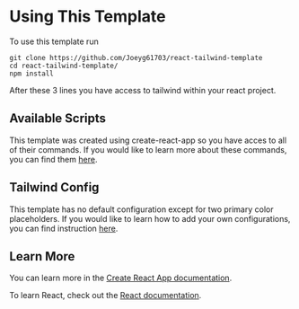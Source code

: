 # Using This Template

To use this template run
```
git clone https://github.com/Joeyg61703/react-tailwind-template
cd react-tailwind-template/
npm install
```
After these 3 lines you have access to tailwind within your react project.

## Available Scripts

This template was created using create-react-app so you have acces to all of their commands.
If you would like to learn more about these commands, you can find them [here](https://create-react-app.dev/docs/available-scripts).

## Tailwind Config

This template has no default configuration except for two primary color placeholders.
If you would like to learn how to add your own configurations, you can find instruction [here](https://tailwindcss.com/docs/configuration).

## Learn More

You can learn more in the [Create React App documentation](https://facebook.github.io/create-react-app/docs/getting-started).

To learn React, check out the [React documentation](https://reactjs.org/).


